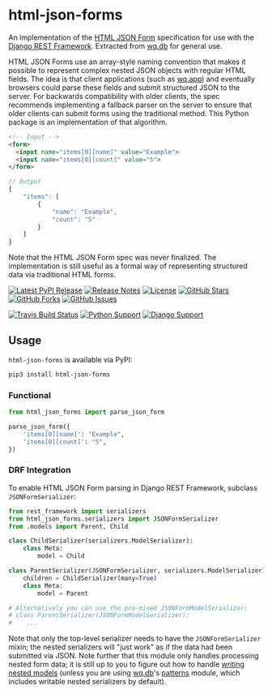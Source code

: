 # html-json-forms

An implementation of the [HTML JSON Form] specification for use with the [Django REST Framework].  Extracted from [wq.db] for general use.

HTML JSON Forms use an array-style naming convention that makes it possible to represent complex nested JSON objects with regular HTML fields.  The idea is that client applications (such as [wq.app]) and eventually browsers could parse these fields and submit structured JSON to the server.  For backwards compatibility with older clients, the spec recommends implementing a fallback parser on the server to ensure that older clients can submit forms using the traditional method.  This Python package is an implementation of that algorithm.

```html
<!-- Input -->
<form>
  <input name="items[0][name]" value="Example">
  <input name="items[0][count]" value="5">
</form>
```

```js
// Output
{
    "items": [
        {
            "name": "Example",
            "count": "5"
        }
    ]
}
```

Note that the HTML JSON Form spec was never finalized.  The implementation is still useful as a formal way of representing structured data via traditional HTML forms.

[![Latest PyPI Release](https://img.shields.io/pypi/v/html-json-forms.svg)](https://pypi.org/project/html-json-forms)
[![Release Notes](https://img.shields.io/github/release/wq/html-json-forms.svg)](https://github.com/wq/html-json-forms/releases)
[![License](https://img.shields.io/pypi/l/html-json-forms.svg)](https://github.com/wq/html-json-forms/blob/master/LICENSE)
[![GitHub Stars](https://img.shields.io/github/stars/wq/html-json-forms.svg)](https://github.com/wq/html-json-forms/stargazers)
[![GitHub Forks](https://img.shields.io/github/forks/wq/html-json-forms.svg)](https://github.com/wq/html-json-forms/network)
[![GitHub Issues](https://img.shields.io/github/issues/wq/html-json-forms.svg)](https://github.com/wq/html-json-forms/issues)

[![Travis Build Status](https://img.shields.io/travis/wq/html-json-forms/master.svg)](https://travis-ci.org/wq/html-json-forms)
[![Python Support](https://img.shields.io/pypi/pyversions/html-json-forms.svg)](https://pypi.org/project/html-json-forms)
[![Django Support](https://img.shields.io/pypi/djversions/html-json-forms.svg)](https://pypi.org/project/html-json-forms)

## Usage

`html-json-forms` is available via PyPI:

```bash
pip3 install html-json-forms
```

### Functional

```python
from html_json_forms import parse_json_form

parse_json_form({
    'items[0][name]': "Example",
    'items[0][count]': "5",
})
```

### DRF Integration
To enable HTML JSON Form parsing in Django REST Framework, subclass `JSONFormSerializer`:

```python
from rest_framework import serializers
from html_json_forms.serializers import JSONFormSerializer
from .models import Parent, Child

class ChildSerializer(serializers.ModelSerializer):
    class Meta:
        model = Child

class ParentSerializer(JSONFormSerializer, serializers.ModelSerializer):
    children = ChildSerializer(many=True)
    class Meta:
        model = Parent

# Alternatively you can use the pre-mixed JSONFormModelSerializer:
# class ParentSerializer(JSONFormModelSerializer):
#    ...
```

Note that only the top-level serializer needs to have the `JSONFormSerializer` mixin; the nested serializers will "just work" as if the data had been submitted via JSON.  Note further that this module only handles processing nested form data; it is still up to you to figure out how to handle [writing nested models][nested] (unless you are using [wq.db]'s [patterns] module, which includes writable nested serializers by default).

[HTML JSON Form]: https://www.w3.org/TR/html-json-forms/
[Django REST Framework]: http://www.django-rest-framework.org/
[wq.db]: https://wq.io/wq.db
[wq.app]: https://wq.io/wq.app
[nested]: http://www.django-rest-framework.org/api-guide/serializers/#writable-nested-representations
[patterns]: https://wq.io/docs/about-patterns
